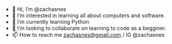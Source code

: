 - 👋 Hi, I’m @zachasnes
- 👀 I’m interested in learning all about computers and software.
- 🌱 I’m currently learning Python
- 💞️ I’m looking to collaborate on learning to code as a begginer.
- 📫 How to reach me zachasnes@gmail.com / IG @zachasnes

<!---
zachasnes/zachasnes is a ✨ special ✨ repository because its `README.md` (this file) appears on your GitHub profile.
You can click the Preview link to take a look at your changes.
--->
